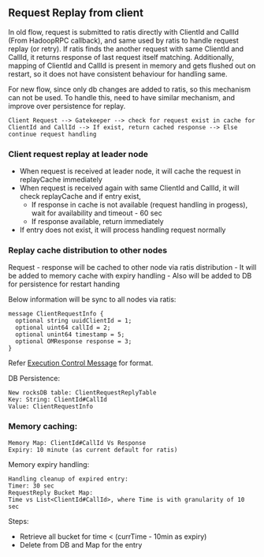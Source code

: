 ## Request Replay from client

In old flow, request is submitted to ratis directly with ClientId and CallId (From HadoopRPC callback), and same used by ratis to handle request replay (or retry).
If ratis finds the another request with same ClientId and CallId, it returns response of last request itself matching.
Additionally, mapping of ClientId and CallId is present in memory and gets flushed out on restart, so it does not have consistent behaviour for handling same.

For new flow, since only db changes are added to ratis, so this mechanism can not be used. To handle this, need to have similar mechanism, and improve over persistence for replay.

`Client Request --> Gatekeeper --> check for request exist in cache for ClientId and CallId
--> If exist, return cached response
--> Else continue request handling`

### Client request replay at leader node
- When request is received at leader node, it will cache the request in replayCache immediately
- When request is received again with same ClientId and CallId, it will check replayCache and if entry exist,
  - If response in cache is not available (request handling in progess), wait for availability and timeout - 60 sec
  - If response available, return immediately
- If entry does not exist, it will process handling request normally


### Replay cache distribution to other nodes
Request - response will be cached to other node via ratis distribution
    - It will be added to memory cache with expiry handling
    - Also will be added to DB for persistence for restart handing

Below information will be sync to all nodes via ratis:
```
message ClientRequestInfo {
  optional string uuidClientId = 1;
  optional uint64 callId = 2;
  optional unint64 timestamp = 5;
  optional OMResponse response = 3;
}
```

Refer [Execution Control Message](request-persist-distribution.md#control-request) for format.

DB Persistence:
```
New rocksDB table: ClientRequestReplyTable
Key: String: ClientId#CallId
Value: ClientRequestInfo
```

### Memory caching:
```
Memory Map: ClientId#CallId Vs Response
Expiry: 10 minute (as current default for ratis)
```

Memory expiry handling:
```
Handling cleanup of expired entry:
Timer: 30 sec
RequestReply Bucket Map:
Time vs List<ClientId#CallId>, where Time is with granularity of 10 sec
```

Steps:
- Retrieve all bucket for time < (currTime - 10min as expiry)
- Delete from DB and Map for the entry
